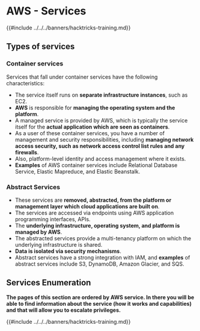 # AWS - Services

{{#include ../../../banners/hacktricks-training.md}}

## Types of services

### Container services

Services that fall under container services have the following characteristics:

- The service itself runs on **separate infrastructure instances**, such as EC2.
- **AWS** is responsible for **managing the operating system and the platform**.
- A managed service is provided by AWS, which is typically the service itself for the **actual application which are seen as containers**.
- As a user of these container services, you have a number of management and security responsibilities, including **managing network access security, such as network access control list rules and any firewalls**.
- Also, platform-level identity and access management where it exists.
- **Examples** of AWS container services include Relational Database Service, Elastic Mapreduce, and Elastic Beanstalk.

### Abstract Services

- These services are **removed, abstracted, from the platform or management layer which cloud applications are built on**.
- The services are accessed via endpoints using AWS application programming interfaces, APIs.
- The **underlying infrastructure, operating system, and platform is managed by AWS**.
- The abstracted services provide a multi-tenancy platform on which the underlying infrastructure is shared.
- **Data is isolated via security mechanisms**.
- Abstract services have a strong integration with IAM, and **examples** of abstract services include S3, DynamoDB, Amazon Glacier, and SQS.

## Services Enumeration

**The pages of this section are ordered by AWS service. In there you will be able to find information about the service (how it works and capabilities) and that will allow you to escalate privileges.**

{{#include ../../../banners/hacktricks-training.md}}

